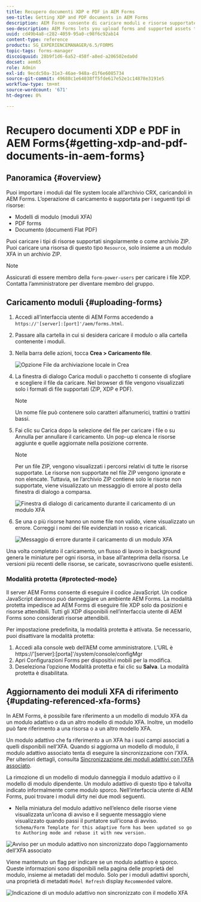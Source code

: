 ```yaml
---
title: Recupero documenti XDP e PDF in AEM Forms
seo-title: Getting XDP and PDF documents in AEM Forms
description: AEM Forms consente di caricare moduli e risorse supportate da utilizzare con i moduli adattivi. Puoi anche caricare in blocco i moduli e le risorse correlate come file ZIP.
seo-description: AEM Forms lets you upload forms and supported assets to use with adaptive forms. You can also bulk upload forms and related resources as a ZIP.
uuid: cd49b4a8-c282-4059-95a0-c98f6c92ab14
content-type: reference
products: SG_EXPERIENCEMANAGER/6.5/FORMS
topic-tags: forms-manager
discoiquuid: 28b9f1d6-6a52-458f-a8ed-a206502eda0d
docset: aem65
role: Admin
exl-id: 9ecdc50a-31e3-46ae-948a-d1f6e6085734
source-git-commit: 49688c1e64038ff5fde617e52e1c14878e3191e5
workflow-type: tm+mt
source-wordcount: '671'
ht-degree: 0%

---
```


# Recupero documenti XDP e PDF in AEM Forms{#getting-xdp-and-pdf-documents-in-aem-forms}

## Panoramica {#overview}

Puoi importare i moduli dal file system locale all’archivio CRX, caricandoli in AEM Forms. L’operazione di caricamento è supportata per i seguenti tipi di risorse:

* Modelli di modulo (moduli XFA)
* PDF forms
* Documento (documenti Flat PDF)

Puoi caricare i tipi di risorse supportati singolarmente o come archivio ZIP. Puoi caricare una risorsa di questo tipo `Resource`, solo insieme a un modulo XFA in un archivio ZIP.

>[!NOTE]
>
>Assicurati di essere membro della `form-power-users` per caricare i file XDP. Contatta l’amministratore per diventare membro del gruppo.

## Caricamento moduli {#uploading-forms}

1. Accedi all’interfaccia utente di AEM Forms accedendo a `https://'[server]:[port]'/aem/forms.html`.
1. Passare alla cartella in cui si desidera caricare il modulo o alla cartella contenente i moduli.
1. Nella barra delle azioni, tocca **Crea > Caricamento file**.

   ![Opzione File da archiviazione locale in Crea](assets/step.png)

1. La finestra di dialogo Carica moduli o pacchetto ti consente di sfogliare e scegliere il file da caricare. Nel browser di file vengono visualizzati solo i formati di file supportati (ZIP, XDP e PDF).

   >[!NOTE]
   >
   >Un nome file può contenere solo caratteri alfanumerici, trattini o trattini bassi.

1. Fai clic su Carica dopo la selezione del file per caricare i file o su Annulla per annullare il caricamento. Un pop-up elenca le risorse aggiunte e quelle aggiornate nella posizione corrente.

   >[!NOTE]
   >
   >Per un file ZIP, vengono visualizzati i percorsi relativi di tutte le risorse supportate. Le risorse non supportate nel file ZIP vengono ignorate e non elencate. Tuttavia, se l’archivio ZIP contiene solo le risorse non supportate, viene visualizzato un messaggio di errore al posto della finestra di dialogo a comparsa.

   ![Finestra di dialogo di caricamento durante il caricamento di un modulo XFA](assets/upload-scr.png)

1. Se una o più risorse hanno un nome file non valido, viene visualizzato un errore. Correggi i nomi dei file evidenziati in rosso e ricaricali.

   ![Messaggio di errore durante il caricamento di un modulo XFA](assets/upload-scr-err.png)

Una volta completato il caricamento, un flusso di lavoro in background genera le miniature per ogni risorsa, in base all’anteprima della risorsa. Le versioni più recenti delle risorse, se caricate, sovrascrivono quelle esistenti.

### Modalità protetta {#protected-mode}

Il server AEM Forms consente di eseguire il codice JavaScript. Un codice JavaScript dannoso può danneggiare un ambiente AEM Forms. La modalità protetta impedisce ad AEM Forms di eseguire file XDP solo da posizioni e risorse attendibili. Tutti gli XDP disponibili nell’interfaccia utente di AEM Forms sono considerati risorse attendibili.

Per impostazione predefinita, la modalità protetta è attivata. Se necessario, puoi disattivare la modalità protetta:

1. Accedi alla console web dell’AEM come amministratore. L’URL è https://&#39;[server]:[porta]&#39;/system/console/configMgr
1. Apri Configurazioni Forms per dispositivi mobili per la modifica.
1. Deseleziona l’opzione Modalità protetta e fai clic su **Salva**. La modalità protetta è disabilitata.

## Aggiornamento dei moduli XFA di riferimento {#updating-referenced-xfa-forms}

In AEM Forms, è possibile fare riferimento a un modello di modulo XFA da un modulo adattivo o da un altro modello di modulo XFA. Inoltre, un modello può fare riferimento a una risorsa o a un altro modello XFA.

Un modulo adattivo che fa riferimento a un XFA ha i suoi campi associati a quelli disponibili nell’XFA. Quando si aggiorna un modello di modulo, il modulo adattivo associato tenta di eseguire la sincronizzazione con l’XFA. Per ulteriori dettagli, consulta [Sincronizzazione dei moduli adattivi con l’XFA associato](../../forms/using/synchronizing-adaptive-forms-xfa.md).

La rimozione di un modello di modulo danneggia il modulo adattivo o il modello di modulo dipendente. Un modulo adattivo di questo tipo è talvolta indicato informalmente come modulo sporco. Nell’interfaccia utente di AEM Forms, puoi trovare i moduli dirty nei due modi seguenti.

* Nella miniatura del modulo adattivo nell’elenco delle risorse viene visualizzata un’icona di avviso e il seguente messaggio viene visualizzato quando passi il puntatore sull’icona di avviso.\
  `Schema/Form Template for this adaptive form has been updated so go to Authoring mode and rebase it with new version.`

![Avviso per un modulo adattivo non sincronizzato dopo l’aggiornamento dell’XFA associato](assets/dirtyaf.png)

Viene mantenuto un flag per indicare se un modulo adattivo è sporco. Queste informazioni sono disponibili nella pagina delle proprietà del modulo, insieme ai metadati del modulo. Solo per i moduli adattivi sporchi, una proprietà di metadati `Model Refresh` display `Recommended` valore.

![Indicazione di un modulo adattivo non sincronizzato con il modello XFA](assets/model-refresh.png)
